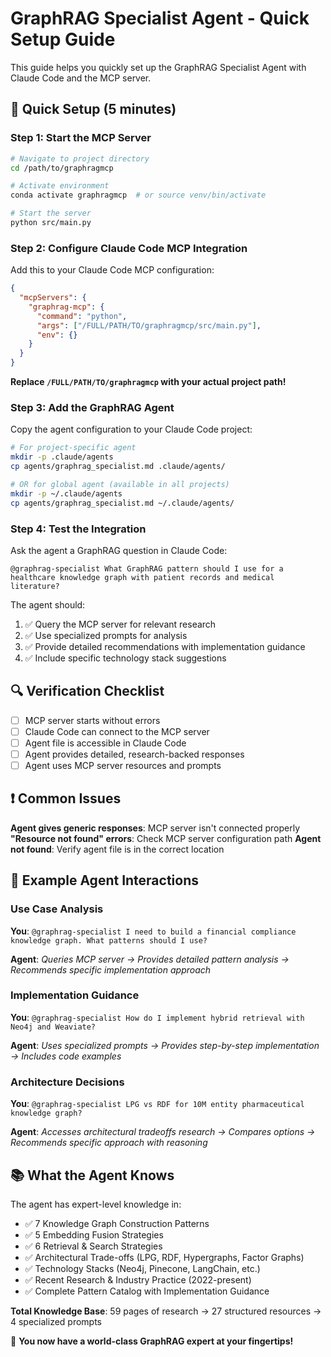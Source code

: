 # GraphRAG Specialist Agent - Quick Setup Guide

This guide helps you quickly set up the GraphRAG Specialist Agent with Claude Code and the MCP server.

## 🚀 Quick Setup (5 minutes)

### Step 1: Start the MCP Server
```bash
# Navigate to project directory
cd /path/to/graphragmcp

# Activate environment
conda activate graphragmcp  # or source venv/bin/activate

# Start the server
python src/main.py
```

### Step 2: Configure Claude Code MCP Integration

Add this to your Claude Code MCP configuration:

```json
{
  "mcpServers": {
    "graphrag-mcp": {
      "command": "python",
      "args": ["/FULL/PATH/TO/graphragmcp/src/main.py"],
      "env": {}
    }
  }
}
```

**Replace `/FULL/PATH/TO/graphragmcp` with your actual project path!**

### Step 3: Add the GraphRAG Agent

Copy the agent configuration to your Claude Code project:
```bash
# For project-specific agent
mkdir -p .claude/agents
cp agents/graphrag_specialist.md .claude/agents/

# OR for global agent (available in all projects)
mkdir -p ~/.claude/agents
cp agents/graphrag_specialist.md ~/.claude/agents/
```

### Step 4: Test the Integration

Ask the agent a GraphRAG question in Claude Code:
```
@graphrag-specialist What GraphRAG pattern should I use for a healthcare knowledge graph with patient records and medical literature?
```

The agent should:
1. ✅ Query the MCP server for relevant research
2. ✅ Use specialized prompts for analysis
3. ✅ Provide detailed recommendations with implementation guidance
4. ✅ Include specific technology stack suggestions

## 🔍 Verification Checklist

- [ ] MCP server starts without errors
- [ ] Claude Code can connect to the MCP server
- [ ] Agent file is accessible in Claude Code
- [ ] Agent provides detailed, research-backed responses
- [ ] Agent uses MCP server resources and prompts

## ❗ Common Issues

**Agent gives generic responses**: MCP server isn't connected properly
**"Resource not found" errors**: Check MCP server configuration path
**Agent not found**: Verify agent file is in the correct location

## 🎯 Example Agent Interactions

### Use Case Analysis
**You**: `@graphrag-specialist I need to build a financial compliance knowledge graph. What patterns should I use?`

**Agent**: *Queries MCP server → Provides detailed pattern analysis → Recommends specific implementation approach*

### Implementation Guidance
**You**: `@graphrag-specialist How do I implement hybrid retrieval with Neo4j and Weaviate?`

**Agent**: *Uses specialized prompts → Provides step-by-step implementation → Includes code examples*

### Architecture Decisions
**You**: `@graphrag-specialist LPG vs RDF for 10M entity pharmaceutical knowledge graph?`

**Agent**: *Accesses architectural tradeoffs research → Compares options → Recommends specific approach with reasoning*

## 📚 What the Agent Knows

The agent has expert-level knowledge in:
- ✅ 7 Knowledge Graph Construction Patterns
- ✅ 5 Embedding Fusion Strategies
- ✅ 6 Retrieval & Search Strategies
- ✅ Architectural Trade-offs (LPG, RDF, Hypergraphs, Factor Graphs)
- ✅ Technology Stacks (Neo4j, Pinecone, LangChain, etc.)
- ✅ Recent Research & Industry Practice (2022-present)
- ✅ Complete Pattern Catalog with Implementation Guidance

**Total Knowledge Base**: 59 pages of research → 27 structured resources → 4 specialized prompts

🎉 **You now have a world-class GraphRAG expert at your fingertips!**